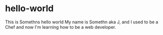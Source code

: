# hello-world
This is Somethns hello world
My name is Somethn aka J, and I used to be a Chef and now I'm learning how to be a web developer.
